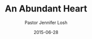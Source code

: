 ---
lunr: "true"
title: "An Abundant Heart"
author: "Pastor Jennifer Losh"
postDate: "06-28-2015"
date: 2015-06-28
category: "sermons"
slug: "2015/06/ffc_06282015"
icon: microphone
audioLink: "ffc_06282015"
tags: []
mp3: "ffc_06282015/06282015.mp3"
ogg: "ffc_06282015/06282015.ogg"
linkurl: "https://archive.org/download/ffc_06282015/ffc_06282015_files.xml"
ipath: "https://archive.org/download/ffc_06282015/06282015.mp3"
layout: sermon.html
---